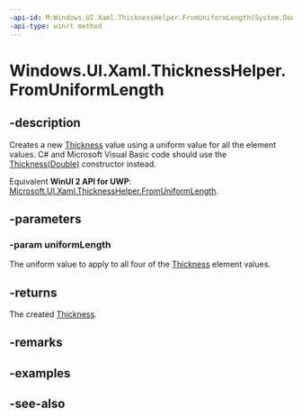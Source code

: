 ```yaml
---
-api-id: M:Windows.UI.Xaml.ThicknessHelper.FromUniformLength(System.Double)
-api-type: winrt method
---
```


<!-- Method syntax
public Windows.UI.Xaml.Thickness FromUniformLength(System.Double uniformLength)
-->

# Windows.UI.Xaml.ThicknessHelper.FromUniformLength

## -description

Creates a new [Thickness](thickness.md) value using a uniform value for all the element values. C# and Microsoft Visual Basic code should use the [Thickness(Double)](/dotnet/api/windows.ui.xaml.gridlength.-ctor?view=dotnet-uwp-10.0&preserve-view=true#Windows_UI_Xaml_GridLength__ctor_System_Double_) constructor instead.

Equivalent **WinUI 2 API for UWP**: [Microsoft.UI.Xaml.ThicknessHelper.FromUniformLength](/windows/winui/api/microsoft.ui.xaml.thicknesshelper.fromuniformlength).

## -parameters

### -param uniformLength

The uniform value to apply to all four of the [Thickness](thickness.md) element values.

## -returns

The created [Thickness](thickness.md).

## -remarks

## -examples

## -see-also
